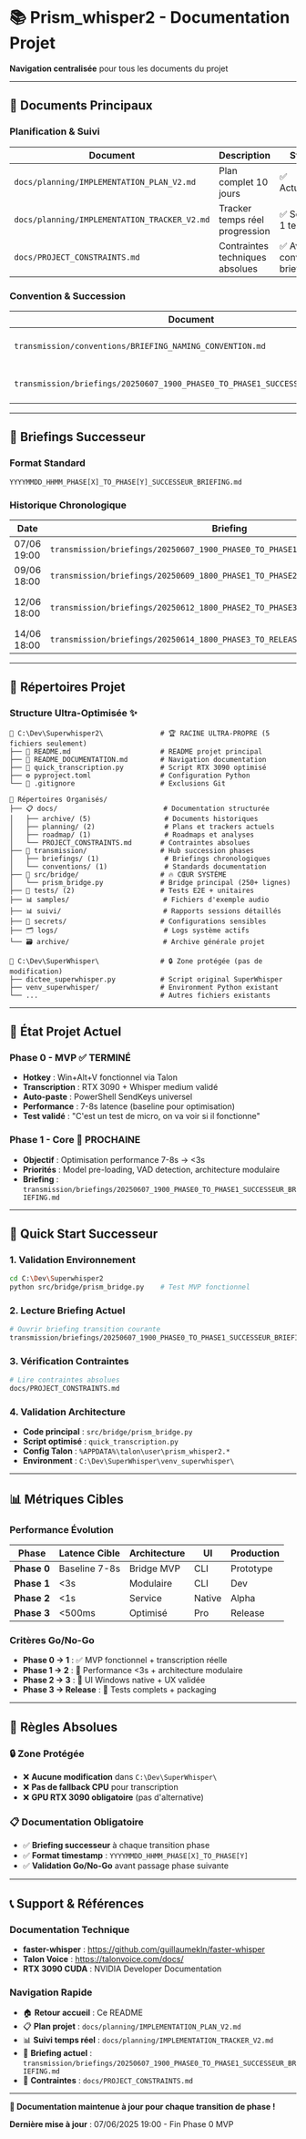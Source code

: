 # 📚 Prism_whisper2 - Documentation Projet

**Navigation centralisée** pour tous les documents du projet

---

## 🎯 **Documents Principaux**

### **Planification & Suivi**
| Document | Description | Statut |
|----------|-------------|--------|
| `docs/planning/IMPLEMENTATION_PLAN_V2.md` | Plan complet 10 jours | ✅ Actualisé |
| `docs/planning/IMPLEMENTATION_TRACKER_V2.md` | Tracker temps réel progression | ✅ Session 1 terminée |
| `docs/PROJECT_CONSTRAINTS.md` | Contraintes techniques absolues | ✅ Avec convention briefings |

### **Convention & Succession**
| Document | Description | Statut |
|----------|-------------|--------|
| `transmission/conventions/BRIEFING_NAMING_CONVENTION.md` | Convention nommage briefings | ✅ Standard défini |
| `transmission/briefings/20250607_1900_PHASE0_TO_PHASE1_SUCCESSEUR_BRIEFING.md` | Briefing MVP → Core | ✅ Créé Session 1 |

---

## 🔄 **Briefings Successeur**

### **Format Standard**
```
YYYYMMDD_HHMM_PHASE[X]_TO_PHASE[Y]_SUCCESSEUR_BRIEFING.md
```

### **Historique Chronologique**
| Date | Briefing | Transition | Statut |
|------|----------|------------|--------|
| 07/06 19:00 | `transmission/briefings/20250607_1900_PHASE0_TO_PHASE1_SUCCESSEUR_BRIEFING.md` | MVP → Core | ✅ Créé |
| 09/06 18:00 | `transmission/briefings/20250609_1800_PHASE1_TO_PHASE2_SUCCESSEUR_BRIEFING.md` | Core → Interface | 🔄 Planifié |
| 12/06 18:00 | `transmission/briefings/20250612_1800_PHASE2_TO_PHASE3_SUCCESSEUR_BRIEFING.md` | Interface → Production | 🔄 Planifié |
| 14/06 18:00 | `transmission/briefings/20250614_1800_PHASE3_TO_RELEASE_SUCCESSEUR_BRIEFING.md` | Production → Release | 🔄 Planifié |

---

## 📁 **Répertoires Projet**

### **Structure Ultra-Optimisée ✨**
```
📁 C:\Dev\Superwhisper2\              # 🏆 RACINE ULTRA-PROPRE (5 fichiers seulement)
├── 📝 README.md                      # README projet principal
├── 📝 README_DOCUMENTATION.md        # Navigation documentation
├── 🔧 quick_transcription.py         # Script RTX 3090 optimisé
├── ⚙️ pyproject.toml                 # Configuration Python
└── 🚫 .gitignore                     # Exclusions Git

📁 Répertoires Organisés/
├── 📋 docs/                          # Documentation structurée
│   ├── archive/ (5)                  # Documents historiques
│   ├── planning/ (2)                 # Plans et trackers actuels  
│   ├── roadmap/ (1)                  # Roadmaps et analyses
│   └── PROJECT_CONSTRAINTS.md       # Contraintes absolues
├── 🔄 transmission/                  # Hub succession phases
│   ├── briefings/ (1)                # Briefings chronologiques
│   └── conventions/ (1)              # Standards documentation
├── 💾 src/bridge/                    # 🔥 CŒUR SYSTÈME
│   └── prism_bridge.py              # Bridge principal (250+ lignes)
├── 🧪 tests/ (2)                     # Tests E2E + unitaires
├── 📊 samples/                       # Fichiers d'exemple audio
├── 📊 suivi/                         # Rapports sessions détaillés
├── 🔐 secrets/                       # Configurations sensibles
├── 🗂️ logs/                          # Logs système actifs
└── 🗃️ archive/                       # Archive générale projet

📁 C:\Dev\SuperWhisper\               # 🔒 Zone protégée (pas de modification)
├── dictee_superwhisper.py           # Script original SuperWhisper
├── venv_superwhisper/               # Environment Python existant
└── ...                              # Autres fichiers existants
```

---

## 🎯 **État Projet Actuel**

### **Phase 0 - MVP ✅ TERMINÉ**
- **Hotkey** : Win+Alt+V fonctionnel via Talon
- **Transcription** : RTX 3090 + Whisper medium validé  
- **Auto-paste** : PowerShell SendKeys universel
- **Performance** : 7-8s latence (baseline pour optimisation)
- **Test validé** : "C'est un test de micro, on va voir si il fonctionne"

### **Phase 1 - Core 🔄 PROCHAINE**
- **Objectif** : Optimisation performance 7-8s → <3s
- **Priorités** : Model pre-loading, VAD detection, architecture modulaire
- **Briefing** : `transmission/briefings/20250607_1900_PHASE0_TO_PHASE1_SUCCESSEUR_BRIEFING.md`

---

## 🔧 **Quick Start Successeur**

### **1. Validation Environnement**
```bash
cd C:\Dev\Superwhisper2
python src/bridge/prism_bridge.py    # Test MVP fonctionnel
```

### **2. Lecture Briefing Actuel**  
```bash
# Ouvrir briefing transition courante
transmission/briefings/20250607_1900_PHASE0_TO_PHASE1_SUCCESSEUR_BRIEFING.md
```

### **3. Vérification Contraintes**
```bash
# Lire contraintes absolues
docs/PROJECT_CONSTRAINTS.md
```

### **4. Validation Architecture**
- **Code principal** : `src/bridge/prism_bridge.py`
- **Script optimisé** : `quick_transcription.py`  
- **Config Talon** : `%APPDATA%\talon\user\prism_whisper2.*`
- **Environment** : `C:\Dev\SuperWhisper\venv_superwhisper\`

---

## 📊 **Métriques Cibles**

### **Performance Évolution**
| Phase | Latence Cible | Architecture | UI | Production |
|-------|---------------|--------------|----|-----------| 
| **Phase 0** | Baseline 7-8s | Bridge MVP | CLI | Prototype |
| **Phase 1** | <3s | Modulaire | CLI | Dev |
| **Phase 2** | <1s | Service | Native | Alpha |
| **Phase 3** | <500ms | Optimisé | Pro | Release |

### **Critères Go/No-Go**
- **Phase 0 → 1** : ✅ MVP fonctionnel + transcription réelle
- **Phase 1 → 2** : 🔄 Performance <3s + architecture modulaire
- **Phase 2 → 3** : 🔄 UI Windows native + UX validée  
- **Phase 3 → Release** : 🔄 Tests complets + packaging

---

## 🚨 **Règles Absolues**

### **🔒 Zone Protégée**
- ❌ **Aucune modification** dans `C:\Dev\SuperWhisper\`
- ❌ **Pas de fallback CPU** pour transcription
- ❌ **GPU RTX 3090 obligatoire** (pas d'alternative)

### **📋 Documentation Obligatoire**
- ✅ **Briefing successeur** à chaque transition phase
- ✅ **Format timestamp** : `YYYYMMDD_HHMM_PHASE[X]_TO_PHASE[Y]`
- ✅ **Validation Go/No-Go** avant passage phase suivante

---

## 📞 **Support & Références**

### **Documentation Technique**
- **faster-whisper** : https://github.com/guillaumekln/faster-whisper
- **Talon Voice** : https://talonvoice.com/docs/
- **RTX 3090 CUDA** : NVIDIA Developer Documentation

### **Navigation Rapide**
- 🏠 **Retour accueil** : Ce README
- 📋 **Plan projet** : `docs/planning/IMPLEMENTATION_PLAN_V2.md`
- 📊 **Suivi temps réel** : `docs/planning/IMPLEMENTATION_TRACKER_V2.md`
- 🔄 **Briefing actuel** : `transmission/briefings/20250607_1900_PHASE0_TO_PHASE1_SUCCESSEUR_BRIEFING.md`
- 🚨 **Contraintes** : `docs/PROJECT_CONSTRAINTS.md`

---

**🎯 Documentation maintenue à jour pour chaque transition de phase !**

**Dernière mise à jour** : 07/06/2025 19:00 - Fin Phase 0 MVP 